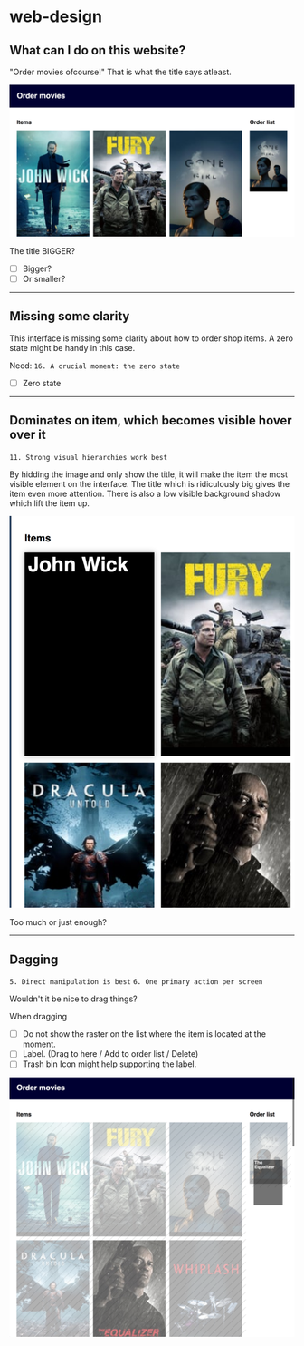 # web-design

## What can I do on this website?
"Order movies ofcourse!" That is what the title says atleast.

![Title order-movies](readme-content/title.png)


The title BIGGER? 

- [ ] Bigger?
- [ ] Or smaller?

---

## Missing some clarity

This interface is missing some clarity about how to order shop items. A zero state might be handy in this case.

Need:
`16. A crucial moment: the zero state`

- [ ] Zero state

---

## Dominates on item, which becomes visible hover over it

`11. Strong visual hierarchies work best`

By hidding the image and only show the title, it will make the item the most visible element on the interface. The title which is ridiculously big gives the item even more attention. There is also a low visible background shadow which lift the item up.


![Hover and dominates](readme-content/hover.png)

Too much or just enough?

---

## Dagging

`5. Direct manipulation is best`
`6. One primary action per screen`

Wouldn't it be nice to drag things? 


When dragging
- [ ] Do not show the raster on the list where the item is located at the moment.
- [ ] Label. (Drag to here / Add to order list / Delete)
- [ ] Trash bin Icon might help supporting the label.

![Dragging item](readme-content/drag.png)


